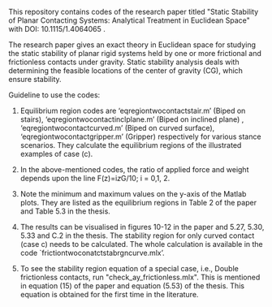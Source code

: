 This repository contains codes of the research paper titled "Static Stability of Planar Contacting Systems: 
Analytical Treatment in Euclidean Space" with DOI: 10.1115/1.4064065 .

The research paper gives an exact theory in Euclidean space for studying the static stability of 
planar rigid systems held by one or more frictional and frictionless contacts under
gravity. Static stability analysis deals with determining the feasible locations of the
center of gravity (CG), which ensure stability.

Guideline to use the codes:

1. Equilibrium region codes are ‘eqregiontwocontactstair.m’ (Biped on stairs), ‘eqregiontwocontactinclplane.m’ (Biped on inclined plane) , ‘eqregiontwocontactcurved.m’ (Biped on curved surface), ‘eqregiontwocontactgripper.m’ (Gripper)
respectively for various stance scenarios. They calculate the equilibrium regions of the illustrated examples of case (c).
2. In the above-mentioned codes, the ratio of applied force and weight depends upon the line  F(z)=i*z*G/10; i = 0,1, 2.

3. Note the minimum and maximum values on the y-axis of the Matlab plots. They are listed as the equilibrium regions in Table 2  of the paper and Table 5.3 in the thesis.

4. The results can be visualised in figures 10-12 in the paper and 5.27, 5.30, 5.33 and C.2 in the thesis.
The stability region for only curved contact (case c) needs to be calculated. The whole calculation is available in the code `frictiontwoconatctstabrgncurve.mlx’.

5. To see the stability region equation of a special case, i.e., Double frictionless contacts, run "check_ay_frictionless.mlx".   This is mentioned in equation (15) of the paper and equation (5.53) of the thesis. 
This equation is obtained for the first time in the literature.

   



